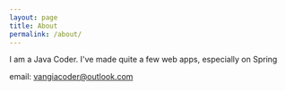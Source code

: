 ```yaml
---
layout: page
title: About
permalink: /about/
---
```


I am a Java Coder. I've made quite a few web apps, especially on Spring

email: vangiacoder@outlook.com
